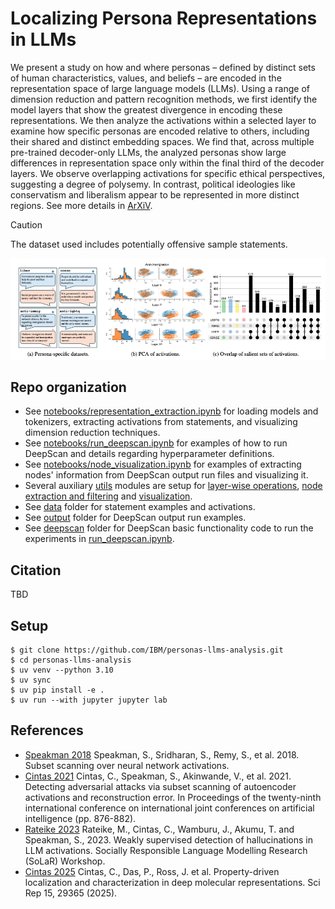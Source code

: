 # Localizing Persona Representations in LLMs
We present a study on how and where personas – defined by distinct sets of human characteristics, values, and beliefs – are encoded in the representation space of large language models (LLMs). Using a range of dimension reduction and pattern recognition methods, we first identify the model layers that show the greatest divergence in encoding these representations. We then analyze the activations within a selected layer to examine how specific personas are encoded relative to others, including their shared and distinct embedding spaces. We find that, across multiple pre-trained decoder-only LLMs, the analyzed personas show large differences in representation space only within the final
third of the decoder layers. We observe overlapping activations for specific ethical perspectives, suggesting a degree of polysemy. In contrast, political ideologies like conservatism and liberalism appear to be represented in more distinct regions.  See more details in [ArXiV](https://arxiv.org/pdf/2505.24539).

> [!CAUTION]
>  The dataset used includes potentially offensive sample statements.

![overview](./overview.png)

## Repo organization

- See [notebooks/representation_extraction.ipynb](./notebooks/representation_extraction.ipynb) for loading models and tokenizers, extracting activations from statements, and visualizing dimension reduction techniques.
- See [notebooks/run_deepscan.ipynb](./notebooks/run_deepscan.ipynb) for examples of how to run DeepScan and details regarding hyperparameter definitions.
- See [notebooks/node_visualization.ipynb](./notebooks/node_visualization.ipynb) for examples of extracting nodes' information from DeepScan output run files and visualizing it.
- Several auxiliary [utils](./utils) modules are setup for [layer-wise operations](./utils/utils_layers.py), [node extraction and filtering](./utils/utils_nodes.py) and [visualization](./utils/utils_viz.py).
- See [data](./data) folder for statement examples and activations.
- See [output](./output) folder for DeepScan output run examples.
- See [deepscan](./deepscan) folder for DeepScan basic functionality code to run the experiments in [run_deepscan.ipynb](./notebooks/run_deepscan.ipynb).

## Citation

TBD

## Setup

```
$ git clone https://github.com/IBM/personas-llms-analysis.git
$ cd personas-llms-analysis
$ uv venv --python 3.10
$ uv sync
$ uv pip install -e .
$ uv run --with jupyter jupyter lab
```



## References
- [Speakman 2018](https://arxiv.org/abs/1810.08676) Speakman, S., Sridharan, S., Remy, S., et al. 2018. Subset scanning over neural network activations.
- [Cintas 2021](https://www.ijcai.org/proceedings/2020/0122.pdf) Cintas, C., Speakman, S., Akinwande, V., et al. 2021. Detecting adversarial attacks via subset scanning of autoencoder activations and reconstruction error. In Proceedings of the twenty-ninth international conference on international joint conferences on artificial intelligence (pp. 876-882).
- [Rateike 2023](https://arxiv.org/abs/2312.02798) Rateike, M., Cintas, C., Wamburu, J., Akumu, T. and Speakman, S., 2023. Weakly supervised detection of hallucinations in LLM activations. Socially Responsible Language Modelling Research (SoLaR) Workshop.
- [Cintas 2025](https://www.nature.com/articles/s41598-025-09717-1) Cintas, C., Das, P., Ross, J. et al. Property-driven localization and characterization in deep molecular representations. Sci Rep 15, 29365 (2025).
